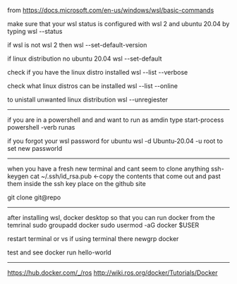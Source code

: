 from https://docs.microsoft.com/en-us/windows/wsl/basic-commands

make sure that your wsl status is configured with wsl 2 and ubuntu 20.04 by typing
wsl --status

if wsl is not wsl 2 then 
wsl --set-default-version <version number>
  
if linux distribution no ubuntu 20.04
wsl --set-default <Distriubiton name >

check if you have the linux distro installed 
wsl --list --verbose

check what linux distros can be installed 
wsl --list --online
  
to unistall unwanted linux distribution
wsl --unregiester <Distribution name>
  
  
 ----------------------
  
 if you are in a powershell and and want to run as amdin type 
  start-process powershell -verb runas
  
  
  if you forgot your wsl password for ubuntu
  wsl -d Ubuntu-20.04 -u root
  to set new passworld
  
  
  ----
  when you have a fresh new terminal and cant seem to clone anything
  ssh-keygen
   cat ~/.ssh/id_rsa.pub  <-copy the contents that come out and past them inside the ssh key place on the github site

                                 
  git clone git@repo
  
  
-----
after installing wsl, docker desktop so that you can run docker from the temrinal
   sudo groupadd docker
   sudo usermod -aG docker $USER
  
  restart terminal or vs if using terminal there
  newgrp docker 
  
  test and see
  docker run hello-world
  
  ----
   https://hub.docker.com/_/ros
  http://wiki.ros.org/docker/Tutorials/Docker
                                 
